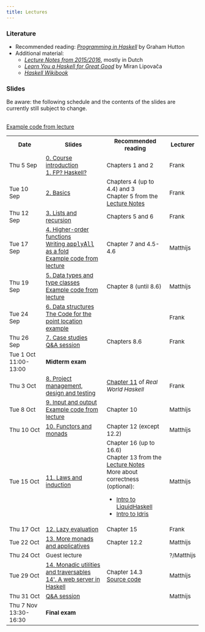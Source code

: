 ```yaml
---
title: Lectures
---
```


### Literature

* Recommended reading: [*Programming in Haskell*](http://www.cs.nott.ac.uk/~pszgmh/pih.html) by Graham Hutton
* Additional material:
    - [*Lecture Notes from 2015/2016*](http://www.cs.uu.nl/people/jur/FP-elec.pdf), mostly in Dutch
    - [*Learn You a Haskell for Great Good*](http://learnyouahaskell.com/) by Miran Lipovača
    - [*Haskell Wikibook*](https://en.wikibooks.org/wiki/Haskell)

### Slides

Be aware: the following schedule and the contents of the slides are currently still subject to change.

<table class="table table-stripped" style="font-size: 15px;">
<tr>
<th>Date</th>
<th>Slides</th>
<th>Recommended reading</th>
<th>Lecturer</th>
</tr>
<tr>
<td>Thu 5 Sep</td>
<td><a href="slides/fp-00-course-intro.pdf">0. Course introduction</a>
<br><a href="slides/fp-01-intro.pdf">1. FP? Haskell?</a></td>
<td>Chapters 1 and 2</td>
<td>Frank</td>
</tr>
<tr>
<td>Tue 10 Sep</td>
<td><a href="slides/fp-02-basics.pdf">2. Basics</a></td>
<td>Chapters 4 (up to 4.4) and 3
<br>Chapter 5 from the <a
href="http://www.staff.science.uu.nl/~hage0101/FP-elec.pdf">Lecture
Notes</a></td>
<td>Frank</td>
</tr>
<tr>
<td>Thu 12 Sep</td>
<td><a href="slides/fp-03-lists.pdf">3. Lists and recursion</a></td>
<td>Chapters 5 and 6</td>
<td>Frank</td>
</tr>
<tr>
<td>Tue 17 Sep</td>
<td><a href="slides/fp-04-h-o-functions.pdf">4. Higher-order functions</a>
<br><a href="applyAllFold.html">Writing <tt>applyAll</tt> as a fold</a>
<br><a href="slides/Lecture4.hs">Example code from lecture</a></td>
<td>Chapter 7 and 4.5-4.6</td>
<td>Matthijs</td>
</tr>
<tr>
<td>Thu 19 Sep</td>
<td><a href="slides/fp-05-data-classes.pdf">5. Data types and type classes</a>
<br><a href="slides/Lecture5.hs">Example code from lecture</a></td>
<td>Chapter 8 (until 8.6)</td>
<td>Matthijs</td>
</tr>
<tr>
<td>Tue 24 Sep</td>
<td><a href="slides/fp-06-data-structures-new.pdf">6. Data
structures</a><br/>
<a href="slides/sweep.hs">The Code for the point location example</a>
</td>
<td></td>
<td>Frank</td>
</tr>
<tr>
<td>Thu 26 Sep</td>
<td><a href="slides/fp-07-case-studies.pdf">7. Case studies</a>
<br><a href="slides/fp-qa-2019.pdf">Q&A session</a></td>
<td>Chapters 8.6</td>
<td>Frank</td>
</tr>
<tr class="warning">
<td>Tue 1 Oct 11:00-13:00</td>
<td><b>Midterm exam</b></td>
<td></td>
<td></td>
</tr>
<tr>
<td>Thu 3 Oct</td>
<td><a href="slides/fp-08-project-design-test.pdf">8. Project management, design and testing</a></td>
<td><a href="http://book.realworldhaskell.org/read/testing-and-quality-assurance.html">Chapter 11</a> of <i>Real World Haskell</i></td>
<td>Frank</td>
</tr>
<tr>
<td>Tue 8 Oct<br /></td>
<td><a href="slides/fp-09-io.pdf">9. Input and output</a>
<br><a href="slides/Lecture9.hs">Example code from lecture</a></td>
<td>Chapter 10</td>
<td>Matthijs</td>
</tr>
<tr>
<td>Thu 10 Oct</td>
<td><a href="slides/fp-10-monads-one.pdf">10. Functors and monads</a></td>
<br><a href="slides/Lecture10.hs">Example code from lecture</a></td>
<td>Chapter 12 (except 12.2)</td>
<td>Matthijs</td>
</tr>
<tr>
<td>Tue 15 Oct</td>
<td><a href="slides/fp-11-laws.pdf">11. Laws and induction</a></td>
<td>Chapter 16 (up to 16.6)
<br>Chapter 13 from the <a href="http://www.staff.science.uu.nl/~hage0101/FP-elec.pdf">Lecture Notes</a>
<br>More about correctness (optional):
<ul>
<li><a href="https://www.youtube.com/watch?v=vQrutfPAERQ">Intro to LiquidHaskell</a></li>
<li><a href="https://www.youtube.com/watch?v=X36ye-1x_HQ">Intro to Idris</a></li>
</ul></td>
<td>Matthijs</td>
</tr>
<tr>
<td>Thu 17 Oct</td>
<td><a href="slides/fp-14-lazy-eval.pdf">12. Lazy evaluation</a></td>
<td>Chapter 15</td>
<td>Frank</td>
</tr>
<tr>
<td>Tue 22 Oct</td>
<td><a href="slides/fp-12-monads-two.pdf">13. More monads and applicatives</a></td>
<td>Chapter 12.2</td>
<td>Matthijs</td>
</tr>
<tr>
<td>Thu 24 Oct</td>
<td>Guest lecture</td>
<td></td>
<td>?/Matthijs</td>
</tr>
<tr>
<td>Tue 29 Oct</td>
<td><a href="slides/fp-12b-monads-three.pdf">14. Monadic utilities and traversables</a>
<br /><a href="slides/fp-extra-web.pdf">14'. A web server in Haskell</a></td>
<td>Chapter 14.3
<br /><a href="slides/FpExtraWeb.hs">Source code</a></td>
<td>Matthijs</td>
</tr><tr>
<td>Thu 31 Oct<br /></td>
<td><a href="slides/fp-farewell-2018.pdf">Q&A session</a>
</td>
<td></td>
<td>Matthijs</td>
</tr><tr class="warning">
<td>Thu 7 Nov 13:30-16:30</td>
<td><b>Final exam</b></td>
<td></td>
</tr>
</table>